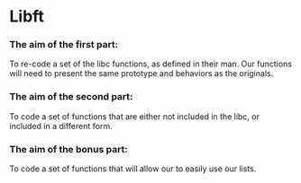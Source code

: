 # Libft
### The aim of the first part: 
To re-code a set of the libc functions, as defined in their man. Our functions will need to present the same prototype and behaviors as the originals.
### The aim of the second part:
To code a set of functions that are either not included in the libc, or included in a different form.
### The aim of the bonus part:
To code a set of functions that will allow our to easily use our lists.
